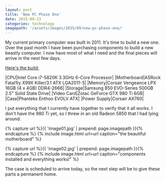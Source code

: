 ```yaml
---
layout: post
title: 'New PC Phase One'
date: 2015-09-23
categories: technology
imagepath: '/assets/images/2015/09/new-pc-phase-one/'
---
```


My current primary computer was built in 2011. It's time to build a new one.
Over the past month I have been purchasing components to build a new beastly
computer. I now have most of what I need and the final pieces will arrive in
the next few days.

[Here's the build:](http://pcpartpicker.com/user/deedoubledub/saved/WJFhP6)

|CPU|Intel Core i7-5820K 3.3GHz 6-Core Processor|
|Motherboard|ASRock Fatal1ty X99X Killer/3.1 ATX LGA2011-3|
|Memory|Corsair Vengeance LPX 16GB (4 x 4GB) DDR4-2666|
|Storage|Samsung 850 EVO-Series 500GB 2.5" Solid State Drive|
|Video Card|Zotac GeForce GTX 980 Ti 6GB|
|Case|Phanteks Enthoo EVOLV ATX|
|Power Supply|Corsair AX760|

I put everything that I currently have together to verify that it all works.
I don't have the 980 Ti yet, so I threw in an old Radeon 5850 that I had
lying around.

{% capture url %}{{ 'image01.jpg' | prepend: page.imagepath }}{% endcapture %}
{% include image.html url=url caption="the beautiful motherboard" %}

{% capture url %}{{ 'image02.jpg' | prepend: page.imagepath }}{% endcapture %}
{% include image.html url=url caption="components installed and everything works!" %}

The case is scheduled to arrive today, so the next step will be to give
these parts a permanent home.
